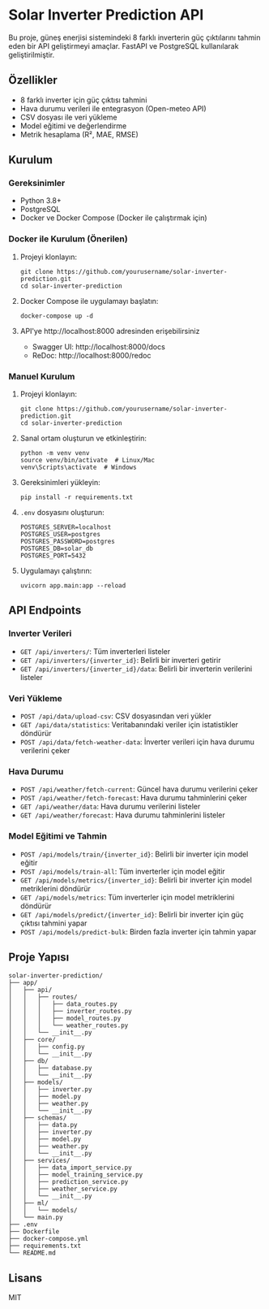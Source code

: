 # Solar Inverter Prediction API

Bu proje, güneş enerjisi sistemindeki 8 farklı inverterin güç çıktılarını tahmin eden bir API geliştirmeyi amaçlar. FastAPI ve PostgreSQL kullanılarak geliştirilmiştir.

## Özellikler

- 8 farklı inverter için güç çıktısı tahmini
- Hava durumu verileri ile entegrasyon (Open-meteo API)
- CSV dosyası ile veri yükleme
- Model eğitimi ve değerlendirme
- Metrik hesaplama (R², MAE, RMSE)

## Kurulum

### Gereksinimler

- Python 3.8+
- PostgreSQL
- Docker ve Docker Compose (Docker ile çalıştırmak için)

### Docker ile Kurulum (Önerilen)

1. Projeyi klonlayın:
   ```
   git clone https://github.com/yourusername/solar-inverter-prediction.git
   cd solar-inverter-prediction
   ```

2. Docker Compose ile uygulamayı başlatın:
   ```
   docker-compose up -d
   ```

3. API'ye http://localhost:8000 adresinden erişebilirsiniz
   - Swagger UI: http://localhost:8000/docs
   - ReDoc: http://localhost:8000/redoc

### Manuel Kurulum

1. Projeyi klonlayın:
   ```
   git clone https://github.com/yourusername/solar-inverter-prediction.git
   cd solar-inverter-prediction
   ```

2. Sanal ortam oluşturun ve etkinleştirin:
   ```
   python -m venv venv
   source venv/bin/activate  # Linux/Mac
   venv\Scripts\activate  # Windows
   ```

3. Gereksinimleri yükleyin:
   ```
   pip install -r requirements.txt
   ```

4. `.env` dosyasını oluşturun:
   ```
   POSTGRES_SERVER=localhost
   POSTGRES_USER=postgres
   POSTGRES_PASSWORD=postgres
   POSTGRES_DB=solar_db
   POSTGRES_PORT=5432
   ```

5. Uygulamayı çalıştırın:
   ```
   uvicorn app.main:app --reload
   ```

## API Endpoints

### Inverter Verileri

- `GET /api/inverters/`: Tüm inverterleri listeler
- `GET /api/inverters/{inverter_id}`: Belirli bir inverteri getirir
- `GET /api/inverters/{inverter_id}/data`: Belirli bir inverterin verilerini listeler

### Veri Yükleme

- `POST /api/data/upload-csv`: CSV dosyasından veri yükler
- `GET /api/data/statistics`: Veritabanındaki veriler için istatistikler döndürür
- `POST /api/data/fetch-weather-data`: İnverter verileri için hava durumu verilerini çeker

### Hava Durumu

- `POST /api/weather/fetch-current`: Güncel hava durumu verilerini çeker
- `POST /api/weather/fetch-forecast`: Hava durumu tahminlerini çeker
- `GET /api/weather/data`: Hava durumu verilerini listeler
- `GET /api/weather/forecast`: Hava durumu tahminlerini listeler

### Model Eğitimi ve Tahmin

- `POST /api/models/train/{inverter_id}`: Belirli bir inverter için model eğitir
- `POST /api/models/train-all`: Tüm inverterler için model eğitir
- `GET /api/models/metrics/{inverter_id}`: Belirli bir inverter için model metriklerini döndürür
- `GET /api/models/metrics`: Tüm inverterler için model metriklerini döndürür
- `GET /api/models/predict/{inverter_id}`: Belirli bir inverter için güç çıktısı tahmini yapar
- `POST /api/models/predict-bulk`: Birden fazla inverter için tahmin yapar

## Proje Yapısı

```
solar-inverter-prediction/
├── app/
│   ├── api/
│   │   ├── routes/
│   │   │   ├── data_routes.py
│   │   │   ├── inverter_routes.py
│   │   │   ├── model_routes.py
│   │   │   └── weather_routes.py
│   │   └── __init__.py
│   ├── core/
│   │   ├── config.py
│   │   └── __init__.py
│   ├── db/
│   │   ├── database.py
│   │   └── __init__.py
│   ├── models/
│   │   ├── inverter.py
│   │   ├── model.py
│   │   ├── weather.py
│   │   └── __init__.py
│   ├── schemas/
│   │   ├── data.py
│   │   ├── inverter.py
│   │   ├── model.py
│   │   ├── weather.py
│   │   └── __init__.py
│   ├── services/
│   │   ├── data_import_service.py
│   │   ├── model_training_service.py
│   │   ├── prediction_service.py
│   │   ├── weather_service.py
│   │   └── __init__.py
│   ├── ml/
│   │   └── models/
│   └── main.py
├── .env
├── Dockerfile
├── docker-compose.yml
├── requirements.txt
└── README.md
```

## Lisans

MIT 